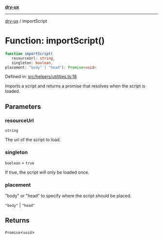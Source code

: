 [**dry-ux**](../README.md)

***

[dry-ux](../README.md) / importScript

# Function: importScript()

```ts
function importScript(
   resourceUrl: string, 
   singleton: boolean, 
placement: "body" | "head"): Promise<void>
```

Defined in: [src/helpers/utilities.ts:18](https://github.com/navedr/dry-ux/blob/e875b26275714d870ae7637bd802b35e75633e0b/src/helpers/utilities.ts#L18)

Imports a script and returns a promise that resolves when the script is loaded.

## Parameters

### resourceUrl

`string`

The url of the script to load.

### singleton

`boolean` = `true`

If true, the script will only be loaded once.

### placement

"body" or "head" to specify where the script should be placed.

`"body"` | `"head"`

## Returns

`Promise`\<`void`\>
